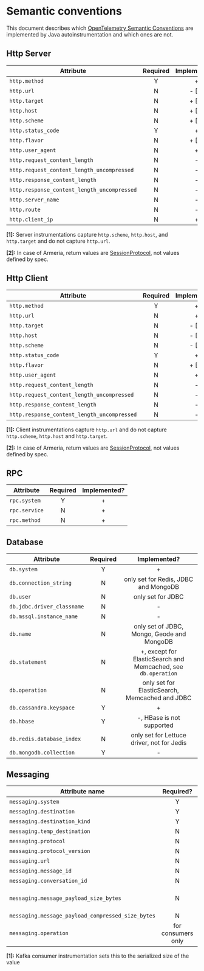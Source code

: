 # Semantic conventions

This document describes which [OpenTelemetry Semantic Conventions](https://github.com/open-telemetry/opentelemetry-specification/tree/main/specification/trace/semantic_conventions)
are implemented by Java autoinstrumentation and which ones are not.

## Http Server

| Attribute | Required | Implemented? |
|---|:---:|:---:|
| `http.method` | Y | + |
| `http.url` | N | - [1] |
| `http.target` | N | + [1] |
| `http.host` | N | + [1] |
| `http.scheme` | N | + [1] |
| `http.status_code` | Y | + |
| `http.flavor` | N | + [2] |
| `http.user_agent` | N | + |
| `http.request_content_length` | N | - |
| `http.request_content_length_uncompressed` | N | - |
| `http.response_content_length` | N | - |
| `http.response_content_length_uncompressed` | N | - |
| `http.server_name` | N | - |
| `http.route` | N | - |
| `http.client_ip` | N | + |

**[1]:** Server instrumentations capture `http.scheme`, `http.host`, and `http.target` and do not
capture `http.url`.

**[2]:** In case of Armeria, return values are [SessionProtocol](https://github.com/line/armeria/blob/master/core/src/main/java/com/linecorp/armeria/common/SessionProtocol.java),
not values defined by spec.


## Http Client

| Attribute | Required | Implemented? |
|---|:---:|:---:|
| `http.method` | Y | + |
| `http.url` | N | + |
| `http.target` | N | - [1] |
| `http.host` | N | - [1] |
| `http.scheme` | N | - [1] |
| `http.status_code` | Y | + |
| `http.flavor` | N | + [2] |
| `http.user_agent` | N | + |
| `http.request_content_length` | N | - |
| `http.request_content_length_uncompressed` | N | - |
| `http.response_content_length` | N | - |
| `http.response_content_length_uncompressed` | N | - |

**[1]:** Client instrumentations capture `http.url` and do not capture `http.scheme`, `http.host`
and `http.target`.

**[2]:** In case of Armeria, return values are [SessionProtocol](https://github.com/line/armeria/blob/master/core/src/main/java/com/linecorp/armeria/common/SessionProtocol.java),
not values defined by spec.

## RPC

| Attribute | Required | Implemented? |
| -------------- | :---: | :---: |
| `rpc.system`   | Y | + |
| `rpc.service`  | N | + |
| `rpc.method`   | N | + |

## Database

| Attribute | Required | Implemented? |
| -------------- | :---: | :---: |
| `db.system`   | Y | + |
| `db.connection_string`  | N | only set for Redis, JDBC and MongoDB |
| `db.user`   | N | only set for JDBC|
| `db.jdbc.driver_classname`   | N | - |
| `db.mssql.instance_name`   | N | - |
| `db.name`   | N | only set of JDBC, Mongo, Geode and MongoDB |
| `db.statement`   | N | +, except for ElasticSearch and Memcached, see `db.operation` |
| `db.operation`   | N | only set for ElasticSearch, Memcached and JDBC |
| `db.cassandra.keyspace`   | Y | + |
| `db.hbase`   | Y | -, HBase is not supported |
| `db.redis.database_index`   | N | only set for Lettuce driver, not for Jedis |
| `db.mongodb.collection`   | Y | - |

## Messaging

 Attribute name |  Required? | Implemented? |
| -------------- |  :-----: | :---: |
| `messaging.system` |  Y | + |
| `messaging.destination` | Y | + |
| `messaging.destination_kind` | Y | + |
| `messaging.temp_destination` | N | - |
| `messaging.protocol` | N | - |
| `messaging.protocol_version` | N | - |
| `messaging.url` | N | - |
| `messaging.message_id` | N | only for JMS |
| `messaging.conversation_id` | N | only for JMS |
| `messaging.message_payload_size_bytes` | N | only for RabbitMQ and Kafka [1] |
| `messaging.message_payload_compressed_size_bytes` | N | - |
| `messaging.operation` | for consumers only | +

**[1]:** Kafka consumer instrumentation sets this to the serialized size of the value
